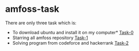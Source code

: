 # amfoss-task
There are only three task which is:
* To download ubuntu and install it on my computer*
  [Task-0](https://github.com/Vinayak730/amfoss-task/tree/master/task-0)
* Starring all amfoss repository
  [Task-1](https://github.com/Vinayak730/amfoss-task/tree/master/task-1)
* Solving program from codeforce and hackerrank
  [Task-2](https://github.com/Vinayak730/amfoss-task/tree/master/task-2)
